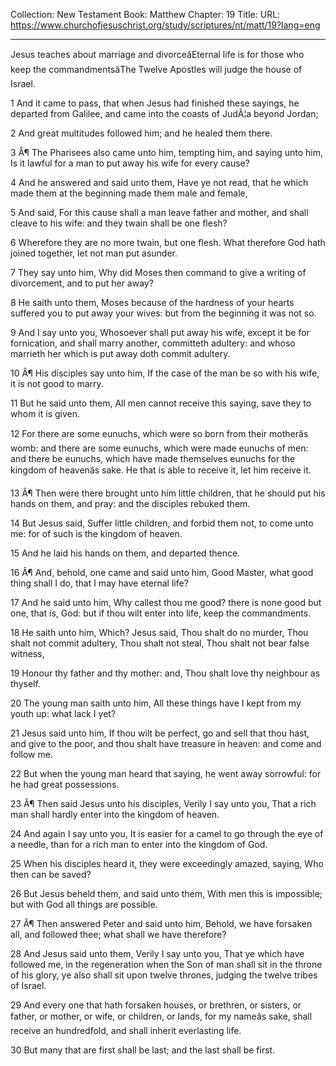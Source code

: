Collection: New Testament
Book: Matthew
Chapter: 19
Title: 
URL: https://www.churchofjesuschrist.org/study/scriptures/nt/matt/19?lang=eng

---

Jesus teaches about marriage and divorceâEternal life is for those who keep the commandmentsâThe Twelve Apostles will judge the house of Israel.

1 And it came to pass, that when Jesus had finished these sayings, he departed from Galilee, and came into the coasts of JudÃ¦a beyond Jordan;

2 And great multitudes followed him; and he healed them there.

3 Â¶ The Pharisees also came unto him, tempting him, and saying unto him, Is it lawful for a man to put away his wife for every cause?

4 And he answered and said unto them, Have ye not read, that he which made them at the beginning made them male and female,

5 And said, For this cause shall a man leave father and mother, and shall cleave to his wife: and they twain shall be one flesh?

6 Wherefore they are no more twain, but one flesh. What therefore God hath joined together, let not man put asunder.

7 They say unto him, Why did Moses then command to give a writing of divorcement, and to put her away?

8 He saith unto them, Moses because of the hardness of your hearts suffered you to put away your wives: but from the beginning it was not so.

9 And I say unto you, Whosoever shall put away his wife, except it be for fornication, and shall marry another, committeth adultery: and whoso marrieth her which is put away doth commit adultery.

10 Â¶ His disciples say unto him, If the case of the man be so with his wife, it is not good to marry.

11 But he said unto them, All men cannot receive this saying, save they to whom it is given.

12 For there are some eunuchs, which were so born from their motherâs womb: and there are some eunuchs, which were made eunuchs of men: and there be eunuchs, which have made themselves eunuchs for the kingdom of heavenâs sake. He that is able to receive it, let him receive it.

13 Â¶ Then were there brought unto him little children, that he should put his hands on them, and pray: and the disciples rebuked them.

14 But Jesus said, Suffer little children, and forbid them not, to come unto me: for of such is the kingdom of heaven.

15 And he laid his hands on them, and departed thence.

16 Â¶ And, behold, one came and said unto him, Good Master, what good thing shall I do, that I may have eternal life?

17 And he said unto him, Why callest thou me good? there is none good but one, that is, God: but if thou wilt enter into life, keep the commandments.

18 He saith unto him, Which? Jesus said, Thou shalt do no murder, Thou shalt not commit adultery, Thou shalt not steal, Thou shalt not bear false witness,

19 Honour thy father and thy mother: and, Thou shalt love thy neighbour as thyself.

20 The young man saith unto him, All these things have I kept from my youth up: what lack I yet?

21 Jesus said unto him, If thou wilt be perfect, go and sell that thou hast, and give to the poor, and thou shalt have treasure in heaven: and come and follow me.

22 But when the young man heard that saying, he went away sorrowful: for he had great possessions.

23 Â¶ Then said Jesus unto his disciples, Verily I say unto you, That a rich man shall hardly enter into the kingdom of heaven.

24 And again I say unto you, It is easier for a camel to go through the eye of a needle, than for a rich man to enter into the kingdom of God.

25 When his disciples heard it, they were exceedingly amazed, saying, Who then can be saved?

26 But Jesus beheld them, and said unto them, With men this is impossible; but with God all things are possible.

27 Â¶ Then answered Peter and said unto him, Behold, we have forsaken all, and followed thee; what shall we have therefore?

28 And Jesus said unto them, Verily I say unto you, That ye which have followed me, in the regeneration when the Son of man shall sit in the throne of his glory, ye also shall sit upon twelve thrones, judging the twelve tribes of Israel.

29 And every one that hath forsaken houses, or brethren, or sisters, or father, or mother, or wife, or children, or lands, for my nameâs sake, shall receive an hundredfold, and shall inherit everlasting life.

30 But many that are first shall be last; and the last shall be first.
